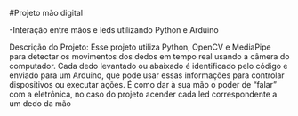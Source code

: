 #Projeto mão digital

-Interação entre mãos e leds utilizando Python e Arduino

Descrição do Projeto:
Esse projeto utiliza Python, OpenCV e MediaPipe para detectar os movimentos dos dedos em tempo real usando a câmera do computador. 
Cada dedo levantado ou abaixado é identificado pelo código e enviado para um Arduino, que pode usar essas informações para controlar dispositivos ou executar ações.
É como dar à sua mão o poder de “falar” com a eletrônica, no caso do projeto acender cada led correspondente a um dedo da mão
